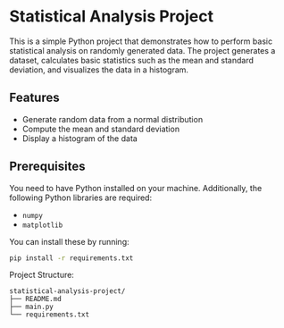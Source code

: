

# Statistical Analysis Project

This is a simple Python project that demonstrates how to perform basic statistical analysis on randomly generated data. The project generates a dataset, calculates basic statistics such as the mean and standard deviation, and visualizes the data in a histogram.

## Features

- Generate random data from a normal distribution
- Compute the mean and standard deviation
- Display a histogram of the data

## Prerequisites

You need to have Python installed on your machine. Additionally, the following Python libraries are required:

- `numpy`
- `matplotlib`

You can install these by running:

```bash
pip install -r requirements.txt
```
Project Structure:
```
statistical-analysis-project/
├── README.md
├── main.py
└── requirements.txt
